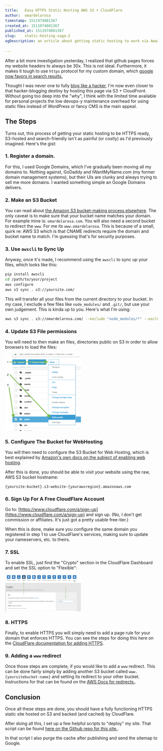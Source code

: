 ```yaml
---
title:   Easy HTTPS Static Hosting AWS S3 + CloudFlare
author:  omardelarosa  
timestamp: 1511974081367  
created_at: 1511974081367  
published_at: 1511974081367  
slug:    static-hosting-saga-2  
ogDescription: an article about getting static hosting to work via Amazon S3 and kinda sorta blogging like a hacker
  
---
```


After a bit more investigation yesterday, I realized that github pages forces my website headers to always be 30x.  This is not ideal. Furthermore, it makes it tough to use `https` protocol for my custom domain, which [google now favors in search results.](https://thenextweb.com/google/2015/12/17/unsecured-websites-are-about-to-get-hammered-in-googles-search-ranking/)

Thought I was never one to fully [blog like a hacker](http://tom.preston-werner.com/2008/11/17/blogging-like-a-hacker.html), I'm now even closer to that hacker-blogging destiny by hosting this page via S3 + CloudFront.  Without going too deep into the "why", I think with the limited time available for personal projects the low devops-y maintenance overhead for using static files instead of WordPress or fancy CMS is the main appeal.

## The Steps

Turns out, this process of getting your static hosting to be HTTPS ready, S3-hosted and search-friendly isn't as painful (or costly) as I'd previously imagined.  Here's the gist:

### 1. Register a domain.

For this, I used Google Domains, which I've gradually been moving all my domains to.  Nothing against, GoDaddy and IWantMyName.com (my former domain management systems), but their UIs are clunky and always trying to sell me more domains.  I wanted something simple an Google Domains delivers.

### 2. Make an S3 Bucket

You can read about [the Amazon S3 bucket-making process elsewhere](http://docs.aws.amazon.com/AmazonS3/latest/user-guide/create-bucket.html).  The only caveat is to make sure that your bucket name matches your domain.  For example mine is: `omardelarosa.com`.  You will also need a second bucket to redirect the `www`.  For me its `www.omardelarosa`.  This is because of a small, quirk re: AWS S3 which is that CNAME redirects require the domain and bucket name to match.  I'm guessing that's for security purposes.

### 3. Use `awscli` to Sync Up
Anyway, once it's made, I recommend using the `awscli` to sync up your files, which looks like this:

```bash
pip install awscli
cd /path/to/your/project
aws configure
aws s3 sync . s3://yoursite.com/
```

This will transfer all your files from the current directory to your bucket.  In my case, I exclude a few files like `node_modules/` and `.git/`, but use your own judgement.  This is kinda up to you.  Here's what I'm using:

```bash
aws s3 sync . s3://omardelarosa.com/ --exclude "node_modules/*" --exclude ".*"

```

### 4. Update S3 File permissions
You will need to then make an files, directories public on S3 in order to allow browsers to load the files:

<img src="/assets/uploads/2017_11_29_screenshot1.png" width="250" />

### 5. Configure The Bucket for WebHosting
You will then need to configure the S3 Bucket for Web Hosting, which is best explained by [Amazon's own docs on the subject of enabling web hosting](http://docs.aws.amazon.com/AmazonS3/latest/user-guide/static-website-hosting.html).

After this is done, you should be able to visit your website using the raw, AWS S3 bucket hostname:

```
{yoursite-bucket}.s3-website-{yourawsregion}.amazonaws.com
```

### 6. Sign Up For A Free CloudFlare Account

Go to: [https://www.cloudflare.com/a/sign-up](https://www.cloudflare.com/a/sign-up) and sign up.  (No, I don't get commission or affiliates.  It's just got a pretty usable free-tier.)

When this is done, make sure you configure the same domain you registered in step 1 to use CloudFlare's services, making sure to update your nameservers, etc. to theirs.

### 7. SSL
To enable SSL, just find the "Crypto" section in the CloudFlare Dashboard and set the SSL option to "Flexible":

<img src="/assets/uploads/2017_11_29_screenshot2.png" width="250" />

### 8. HTTPS
Finally, to enable HTTPS you will simply need to add a page rule for your domain that enforces HTTPS.  You can see the steps for doing this here on the [CloudFlare documentation for adding HTTPS](https://support.cloudflare.com/hc/en-us/articles/200170536-How-do-I-redirect-all-visitors-to-HTTPS-SSL-).

### 9. Adding a `www` redirect

Once those steps are complete, if you would like to add a `www` redirect.  This can be done fairly simply by adding another S3 bucket called `www.{yoursitebucket-name}` and setting its redirect to your other bucket.  Instructions for that can be found on the [AWS Docs for redirects.](http://docs.aws.amazon.com/AmazonS3/latest/user-guide/redirect-website-requests.html).

## Conclusion

Once all these steps are done, you should have a fully functioning HTTPS static site hosted on S3 and backed (and cached) by CloudFlare.

After doing all this, I set up a few helpful scripts to "deploy" my site.  That script can be found [here on the Github repo for this site.](https://github.com/omardelarosa/omardelarosa.github.io/blob/master/deploy.sh).

In that script I also purge the cache after publishing and send the sitemap to Google.